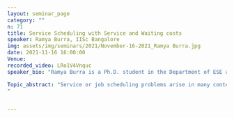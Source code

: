 ```yaml
---
layout: seminar_page
category: ""
n: 71
title: Service Scheduling with Service and Waiting costs
speaker: Ramya Burra, IISc Bangalore
img: assets/img/seminars/2021/November-16-2021_Ramya Burra.jpg
date: 2021-11-16 16:00:00 
Venue: 
recorded_video: LRo1V4Vnquc
speaker_bio: "Ramya Burra is a Ph.D. student in the Department of ESE at the Indian Institute of Science, Bangalore. She received her B.Tech. degree in 2012. She currently works on optimal resource allocation and their game theoretic solutions. Specifically, she uses techniques and results from Markov Decision Process literature to solve resource allocation problems."

Topic_abstract: "Service or job scheduling problems arise in many contexts such as cloud computing, task scheduling in CPUs, traffic routing and scheduling, production scheduling in plants, scheduling charging of electric vehicles (EVs), etc. For instance, in cloud computing, server power consumption increases as a convex function of the load. Hence, delay-tolerant jobs need to be deferred in order to save on long-term average power costs. The jobs, while being delay tolerant, may not be delay-insensitive and may also have hard deadlines. In all such cases, it is crucial to schedule jobs or services to minimize a weighted sum of service and waiting costs, the latter capturing delay sensitivity of the jobs. We study service scheduling problems with quadratic service costs and linear, quadratic, and fixed waiting costs. We frame the problems as average cost Markov decision processes. While the studied system is a linear system with quadratic costs, it has state-dependent control and a non-standard cost function structure, rendering the optimization problems complex. We provide optimal policy for each of these frameworks. We also consider scenarios where each service request comes from a rational agent interested in optimizing his/her own service and waiting costs rather than the total system cost. In such scenarios, we frame the service-scheduling problems as non-cooperative dynamic games among the agents. We characterize symmetric Nash equilibria and compare these with the solutions to the optimal control problems.
"


---
```


